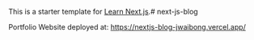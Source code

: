This is a starter template for [Learn Next.js](https://nextjs.org/learn).# next-js-blog

Portfolio Website deployed at: https://nextjs-blog-jwaibong.vercel.app/
